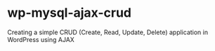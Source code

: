 # wp-mysql-ajax-crud
Creating a simple CRUD (Create, Read, Update, Delete) application in WordPress using AJAX
